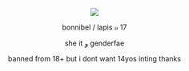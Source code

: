 <p align="center">
  <img src="https://files.catbox.moe/kl6nda.webp">
</p>

<div align="center">

bonnibel / lapis ๑ 17

she it و genderfae

banned from 18+ but i dont want 14yos inting thanks

</div>
